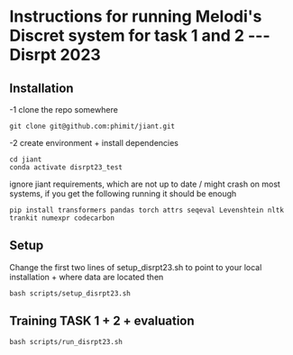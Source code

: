 Instructions for running Melodi's Discret system for task 1 and 2 --- Disrpt 2023 
=====================================================================================

## Installation 

-1 clone the repo somewhere

```
git clone git@github.com:phimit/jiant.git
```

-2 create environment + install dependencies

```conda create -n discut23_test python==3.10
cd jiant
conda activate disrpt23_test
```

 ignore jiant requirements, which are not up to date / might crash
 on most systems, if you get the following running it should be enough

```
pip install transformers pandas torch attrs seqeval Levenshtein nltk trankit numexpr codecarbon
```

## Setup 
Change the first two lines of setup_disrpt23.sh to point to your local installation + where data are located
then 

```
bash scripts/setup_disrpt23.sh
```

## Training TASK 1 + 2 + evaluation
```
bash scripts/run_disrpt23.sh
```